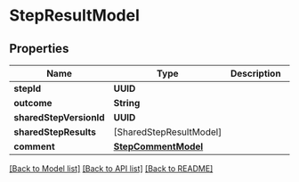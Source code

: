 # StepResultModel

## Properties
Name | Type | Description | Notes
------------ | ------------- | ------------- | -------------
**stepId** | **UUID** |  | 
**outcome** | **String** |  | 
**sharedStepVersionId** | **UUID** |  | [optional] 
**sharedStepResults** | [SharedStepResultModel] |  | [optional] 
**comment** | [**StepCommentModel**](StepCommentModel.md) |  | [optional] 

[[Back to Model list]](../README.md#documentation-for-models) [[Back to API list]](../README.md#documentation-for-api-endpoints) [[Back to README]](../README.md)


